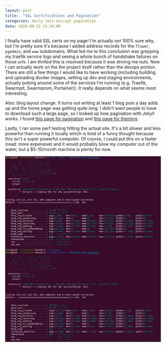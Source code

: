 ```yaml
---
layout: post
title:  "SSL Certifications and Pagination"
categories: daily lets-encrypt pagination
date: 2020-09-23 15:34:00
---
```


I finally have valid SSL certs on my page! I'm actually not 100% sure why, but I'm pretty sure it's because I added address records for the `flower`, `pgadmin`, and `www` subdomains. What led me to this conclusion was grepping my traefik service logs and seeing a whole bunch of handshake failures on those urls. I am _thrilled_ this is resolved because it was driving me nuts. Now I can actually work on the the project itself rather than the devops portion. There are still a few things I would like to have working (including building and uploading docker images, setting up dev and staging environments, actually poking around some of the services I'm running (e.g. Traefik, Swarmpit, Swarmprom, Portainer)). It really depends on what seems most interesting.

Also: blog layout change. It turns out writing at least 1 blog post a day adds up and the home page was getting quite long. I didn't want people to have to download such a large page, so I looked up how pagination with Jekyll works. I found [this page for pagination](https://jekyllrb.com/docs/pagination/) and [this page for theming](https://jekyllrb.com/docs/themes/#overriding-theme-defaults).

Lastly, I ran some perf testing hitting the actual site. It's a bit slower and less powerful than running it locally which is kind of a funny thought because this isn't a super powerful computer. Of course, I could put this on a faster (read: more expensive) and it would probably blow my computer out of the water, but a $5-10/month machine is plenty for now.

![](/../assets/2020-09-23-15-47-01.png)